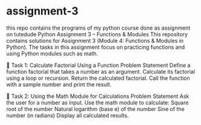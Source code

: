 # assignment-3
this repo contains the programs of my python course done as assignment on tutedude
Python Assignment 3 – Functions & Modules
This repository contains solutions for Assignment 3 (Module 4: Functions & Modules in Python).
The tasks in this assignment focus on practicing functions and using Python modules such as math.

📌 Task 1: Calculate Factorial Using a Function
Problem Statement
Define a function factorial that takes a number as an argument.
Calculate its factorial using a loop or recursion.
Return the calculated factorial.
Call the function with a sample number and print the result.



📌 Task 2: Using the Math Module for Calculations
Problem Statement
Ask the user for a number as input.
Use the math module to calculate:
Square root of the number
Natural logarithm (base e) of the number
Sine of the number (in radians)
Display all calculated results.
